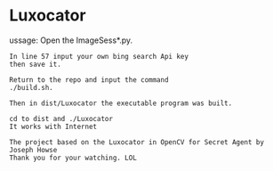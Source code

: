 # Luxocator

ussage:
    Open the ImageSess*.py.
    
    In line 57 input your own bing search Api key
    then save it.

    Return to the repo and input the command
    ./build.sh.

    Then in dist/Luxocator the executable program was built.

    cd to dist and ./Luxocator
    It works with Internet

    The project based on the Luxocator in OpenCV for Secret Agent by Joseph Howse
    Thank you for your watching. LOL
